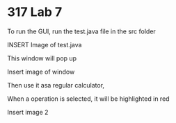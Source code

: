 # 317 Lab 7

To run the GUI, run the test.java file in the src folder

INSERT Image of test.java

This window will pop up

Insert image of window

Then use it asa regular calculator,

When a operation is selected, it will be highlighted in red

Insert image 2
